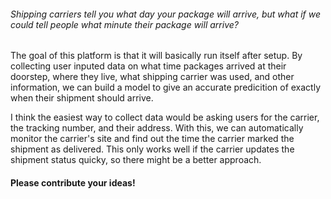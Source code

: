 ###### Shipping carriers tell you what day your package will arrive, but what if we could tell people what minute their package will arrive?

The goal of this platform is that it will basically run itself after setup. By collecting user inputed data on what time packages arrived at their doorstep, where they live, what shipping carrier was used, and other information, we can build a model to give an accurate predicition of exactly when their shipment should arrive.

I think the easiest way to collect data would be asking users for the carrier, the tracking number, and their address. With this, we can automatically monitor the carrier's site and find out the time the carrier marked the shipment as delivered. This only works well if the carrier updates the shipment status quicky, so there might be a better approach.

#### Please contribute your ideas!
